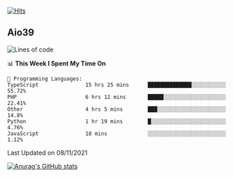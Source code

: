[![Hits](https://hits.seeyoufarm.com/api/count/incr/badge.svg?url=https%3A%2F%2Fgithub.com%2Faio39&count_bg=%2339C5BB&title_bg=%23555555&icon=&icon_color=%23E7E7E7&title=hits&edge_flat=false)](https://hits.seeyoufarm.com)

## Aio39

<!--START_SECTION:waka-->
![Lines of code](https://img.shields.io/badge/From%20Hello%20World%20I%27ve%20Written-1.1%20million%20lines%20of%20code-blue)

📊 **This Week I Spent My Time On** 

```text
💬 Programming Languages: 
TypeScript               15 hrs 25 mins      ██████████████░░░░░░░░░░░   55.72% 
PHP                      6 hrs 12 mins       █████░░░░░░░░░░░░░░░░░░░░   22.41% 
Other                    4 hrs 5 mins        ███░░░░░░░░░░░░░░░░░░░░░░   14.8% 
Python                   1 hr 19 mins        █░░░░░░░░░░░░░░░░░░░░░░░░   4.76% 
JavaScript               18 mins             ░░░░░░░░░░░░░░░░░░░░░░░░░   1.12%

```


 Last Updated on 08/11/2021
<!--END_SECTION:waka-->
[![Anurag's GitHub stats](https://github-readme-stats.vercel.app/api?username=aio39)](https://github.com/anuraghazra/github-readme-stats)

<!--
**aio39/aio39** is a ✨ _special_ ✨ repository because its `README.md` (this file) appears on your GitHub profile.

Here are some ideas to get you started:

- 🔭 I’m currently working on ...
- 🌱 I’m currently learning ...
- 👯 I’m looking to collaborate on ...
- 🤔 I’m looking for help with ...
- 💬 Ask me about ...
- 📫 How to reach me: ...
- 😄 Pronouns: ...
- ⚡ Fun fact: ...
-->
